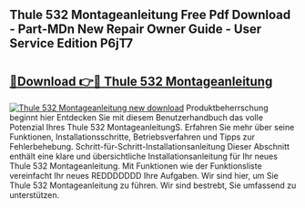 ## Thule 532 Montageanleitung Free Pdf Download - Part-MDn New Repair Owner Guide - User Service Edition P6jT7

# <h2><a href="http://df6et8f.blite.top/?on=Thule+532+Montageanleitung">🔗Download 👉🔴 Thule 532 Montageanleitung</a></h2>

[![Thule 532 Montageanleitung new download](https://i.imgur.com/lujVjoI.png)](http://df6et8f.blite.top/?on=Thule+532+Montageanleitung)
Produktbeherrschung beginnt hier Entdecken Sie mit diesem Benutzerhandbuch das volle Potenzial Ihres Thule 532 MontageanleitungS. Erfahren Sie mehr über seine Funktionen, Installationsschritte, Betriebsverfahren und Tipps zur Fehlerbehebung. Schritt-für-Schritt-Installationsanleitung Dieser Abschnitt enthält eine klare und übersichtliche Installationsanleitung für Ihr neues Thule 532 Montageanleitung. Mit Funktionen wie der Funktionsliste vereinfacht Ihr neues REDDDDDDD Ihre Aufgaben. Wir sind hier, um Sie Thule 532 Montageanleitung zu führen. Wir sind bestrebt, Sie umfassend zu unterstützen.

